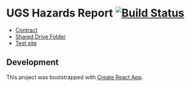 # UGS Hazards Report [![Build Status](https://travis-ci.com/agrc/ugs-hazards.svg?branch=master)](https://travis-ci.com/agrc/ugs-hazards)

- [Contract](https://docs.google.com/document/d/1TJYC0tr_ve5Tg2IST8UyAxXMaO6jEOr4A_ePyTFXY6I/edit#heading=h.uctcbpuz4d28)
- [Shared Drive Folder](https://drive.google.com/drive/u/1/folders/0AANd50DaMm8oUk9PVA)
- [Test site](https://test.mapserv.utah.gov/ugs-hazards-clientside/)

## Development

This project was bootstrapped with [Create React App](https://github.com/facebook/create-react-app).
